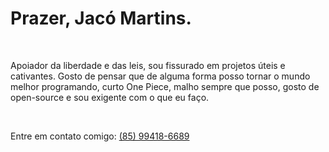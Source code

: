 # Prazer, Jacó Martins.
<br>
<div style="display: flex; flex-direction: row; gap: 2rem;">
<p>Apoiador da liberdade e das leis, sou fissurado em projetos úteis e cativantes. Gosto de pensar que de alguma forma posso tornar o mundo melhor programando, curto One Piece, malho sempre que posso, gosto de open-source e sou exigente com o que eu faço.</p>
</div>

<br>

<span> Entre em contato comigo: <a href="tel:5585994186689">(85) 99418-6689</a></span>

<br>

<header>
   <link rel="stylesheet" href="https://cdn.jsdelivr.net/gh/devicons/devicon@v2.14.0/devicon.min.css">
</header>
